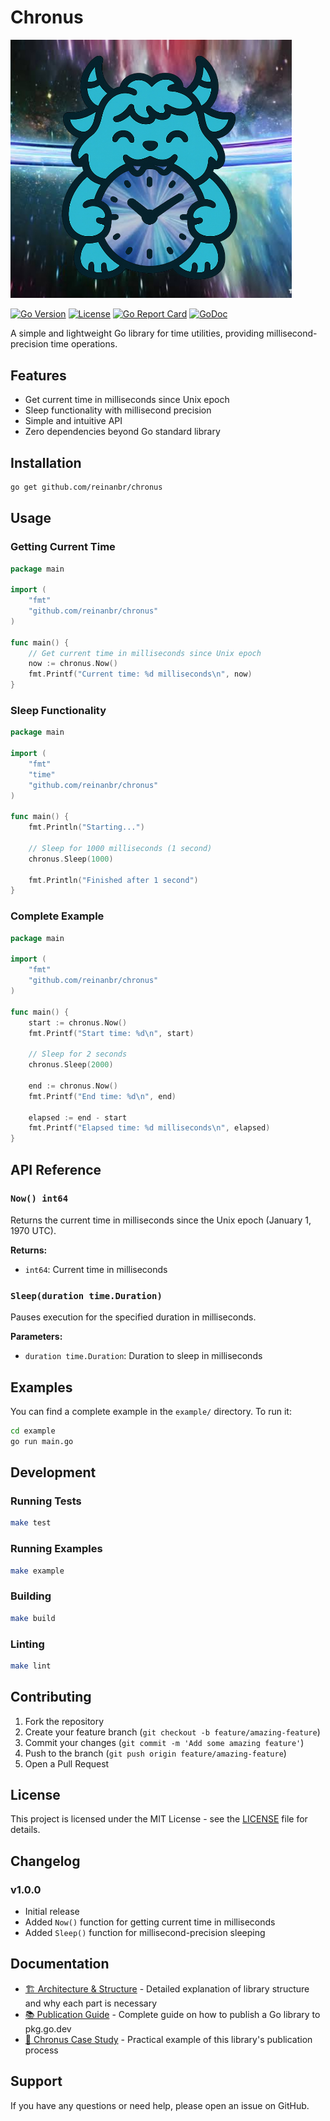 # Chronus

<img src='icon/thumb.jpg' width=450>

[![Go Version](https://img.shields.io/github/go-mod/go-version/reinanbr/chronus)](https://golang.org/)
[![License](https://img.shields.io/github/license/reinanbr/chronus)](LICENSE)
[![Go Report Card](https://goreportcard.com/badge/github.com/reinanbr/chronus)](https://goreportcard.com/report/github.com/reinanbr/chronus)
[![GoDoc](https://godoc.org/github.com/reinanbr/chronus?status.svg)](https://godoc.org/github.com/reinanbr/chronus)

A simple and lightweight Go library for time utilities, providing millisecond-precision time operations.

## Features

- Get current time in milliseconds since Unix epoch
- Sleep functionality with millisecond precision
- Simple and intuitive API
- Zero dependencies beyond Go standard library

## Installation

```bash
go get github.com/reinanbr/chronus
```

## Usage

### Getting Current Time

```go
package main

import (
    "fmt"
    "github.com/reinanbr/chronus"
)

func main() {
    // Get current time in milliseconds since Unix epoch
    now := chronus.Now()
    fmt.Printf("Current time: %d milliseconds\n", now)
}
```

### Sleep Functionality

```go
package main

import (
    "fmt"
    "time"
    "github.com/reinanbr/chronus"
)

func main() {
    fmt.Println("Starting...")
  
    // Sleep for 1000 milliseconds (1 second)
    chronus.Sleep(1000)
  
    fmt.Println("Finished after 1 second")
}
```

### Complete Example

```go
package main

import (
    "fmt"
    "github.com/reinanbr/chronus"
)

func main() {
    start := chronus.Now()
    fmt.Printf("Start time: %d\n", start)
  
    // Sleep for 2 seconds
    chronus.Sleep(2000)
  
    end := chronus.Now()
    fmt.Printf("End time: %d\n", end)
  
    elapsed := end - start
    fmt.Printf("Elapsed time: %d milliseconds\n", elapsed)
}
```

## API Reference

### `Now() int64`

Returns the current time in milliseconds since the Unix epoch (January 1, 1970 UTC).

**Returns:**

- `int64`: Current time in milliseconds

### `Sleep(duration time.Duration)`

Pauses execution for the specified duration in milliseconds.

**Parameters:**

- `duration time.Duration`: Duration to sleep in milliseconds

## Examples

You can find a complete example in the `example/` directory. To run it:

```bash
cd example
go run main.go
```

## Development

### Running Tests

```bash
make test
```

### Running Examples

```bash
make example
```

### Building

```bash
make build
```

### Linting

```bash
make lint
```

## Contributing

1. Fork the repository
2. Create your feature branch (`git checkout -b feature/amazing-feature`)
3. Commit your changes (`git commit -m 'Add some amazing feature'`)
4. Push to the branch (`git push origin feature/amazing-feature`)
5. Open a Pull Request

## License

This project is licensed under the MIT License - see the [LICENSE](LICENSE) file for details.

## Changelog

### v1.0.0

- Initial release
- Added `Now()` function for getting current time in milliseconds
- Added `Sleep()` function for millisecond-precision sleeping

## Documentation

- [🏗️ Architecture &amp; Structure](ARQUITETURA_ESTRUTURA.md) - Detailed explanation of library structure and why each part is necessary
- [📚 Publication Guide](GUIA_PUBLICACAO.md) - Complete guide on how to publish a Go library to pkg.go.dev
- [🎯 Chronus Case Study](CASO_PRATICO_CHRONUS.md) - Practical example of this library's publication process

## Support

If you have any questions or need help, please open an issue on GitHub.
